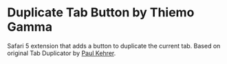 Duplicate Tab Button by Thiemo Gamma
====================================

Safari 5 extension that adds a button to duplicate the current tab.
Based on original Tab Duplicator by [Paul Kehrer][1].

[1]: http://github.com/reaperhulk